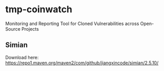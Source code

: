# tmp-coinwatch
Monitoring and Reporting Tool for Cloned Vulnerabilities across Open-Source Projects

## Simian
Download here: https://repo1.maven.org/maven2/com/github/jiangxincode/simian/2.5.10/
